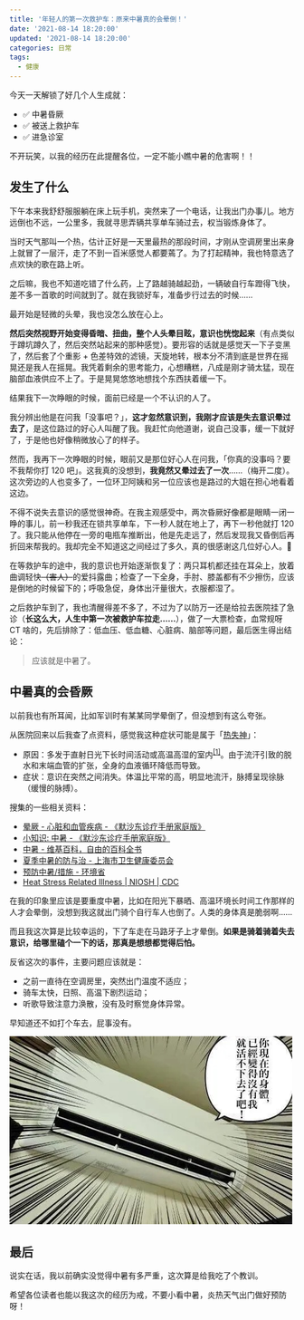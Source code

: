 ```yaml
---
title: '年轻人的第一次救护车：原来中暑真的会晕倒！'
date: '2021-08-14 18:20:00'
updated: '2021-08-14 18:20:00'
categories: 日常
tags:
  - 健康
---
```


今天一天解锁了好几个人生成就：

- ✅ 中暑昏厥
- ✅ 被送上救护车
- ✅ 进急诊室

不开玩笑，以我的经历在此提醒各位，一定不能小瞧中暑的危害啊！！

<!--more-->

## 发生了什么

下午本来我舒舒服服躺在床上玩手机，突然来了一个电话，让我出门办事儿。地方远倒也不远，一公里多，我就寻思弄辆共享单车骑过去，权当锻炼身体了。

当时天气那叫一个热，估计正好是一天里最热的那段时间，才刚从空调房里出来身上就冒了一层汗，走了不到一百米感觉人都要蔫了。为了打起精神，我也特意选了点欢快的歌在路上听。

之后嘛，我也不知道吃错了什么药，上了路越骑越起劲，一辆破自行车蹬得飞快，差不多一首歌的时间就到了。就在我锁好车，准备步行过去的时候……

最开始是轻微的头晕，我也没怎么放在心上。

**然后突然视野开始变得昏暗、扭曲，整个人头晕目眩，意识也恍惚起来**（有点类似于蹲坑蹲久了，然后突然站起来的那种感觉）。要形容的话就是感觉天一下子变黑了，然后套了个重影 + 色差特效的滤镜，天旋地转，根本分不清到底是世界在摇晃还是我人在摇晃。我凭着剩余的思考能力，心想糟糕，八成是刚才骑太猛，现在脑部血液供应不上了。于是晃晃悠悠地想找个东西扶着缓一下。

结果我下一次睁眼的时候，面前已经是一个不认识的人了。

我分辨出他是在问我「没事吧？」，**这才忽然意识到，我刚才应该是失去意识晕过去了**，是这位路过的好心人叫醒了我。我赶忙向他道谢，说自己没事，缓一下就好了，于是他也好像稍微放心了的样子。

然而，我再下一次睁眼的时候，眼前又是那位好心人在问我，「你真的没事吗？要不我帮你打 120 吧」。这我真的没想到，**我竟然又晕过去了一次**……（梅开二度）。这次旁边的人也变多了，一位环卫阿姨和另一位应该也是路过的大姐在担心地看着这边。

不得不说失去意识的感觉很神奇。在我主观感受中，两次昏厥好像都是眼睛一闭一睁的事儿，前一秒我还在锁共享单车，下一秒人就在地上了，再下一秒他就打 120 了。我只能从他停在一旁的电瓶车推断出，他是先走远了，然后发现我又昏倒后再折回来帮我的。我却完全不知道这之间经过了多久，真的很感谢这几位好心人。🙏

在等救护车的途中，我的意识也开始逐渐恢复了：两只耳机都还挂在耳朵上，放着曲调轻快~~（害人）~~的爱抖露曲；检查了一下全身，手肘、膝盖都有不少擦伤，应该是倒地的时候留下的；呼吸急促，身体出汗量很大，衣服都湿了。

之后救护车到了，我也清醒得差不多了，不过为了以防万一还是给拉去医院挂了急诊（**长这么大，人生中第一次被救护车拉走……**），做了一大票检查，血常规呀 CT 啥的，先后排除了：低血压、低血糖、心脏病、脑部等问题，最后医生得出结论：

>  应该就是中暑了。

## 中暑真的会昏厥

以前我也有所耳闻，比如军训时有某某同学晕倒了，但没想到有这么夸张。

从医院回来以后我查了点资料，感觉我这种症状可能是属于「[热失神](https://zh.wikipedia.org/wiki/%E4%B8%AD%E6%9A%91#%E7%86%B1%E5%A4%B1%E7%A5%9E)」：

- 原因：多发于直射日光下长时间活动或高温高湿的室内<sup>[[1]](https://ja.wikipedia.org/wiki/%E7%86%B1%E4%B8%AD%E7%97%87#%E7%86%B1%E5%A4%B1%E7%A5%9E%EF%BC%88heat_syncope%EF%BC%89)</sup>。由于流汗引致的脱水和末端血管的扩张，全身的血液循环降低而导致。
- 症状：意识在突然之间消失。体温比平常的高，明显地流汗，脉搏呈现徐脉（缓慢的脉搏）。

搜集的一些相关资料：

- [晕厥 - 心脏和血管疾病 - 《默沙东诊疗手册家庭版》](https://www.msdmanuals.cn/home/heart-and-blood-vessel-disorders/symptoms-of-heart-and-blood-vessel-disorders/fainting)
- [小知识: 中暑 - 《默沙东诊疗手册家庭版》](https://www.msdmanuals.cn/home/quick-facts-injuries-and-poisoning/heat-disorders/heatstroke)
- [中暑 - 维基百科，自由的百科全书](https://zh.wikipedia.org/wiki/%E4%B8%AD%E6%9A%91)
- [夏季中暑的防与治 - 上海市卫生健康委员会](http://wsjkw.sh.gov.cn/zyfhyzybfz/20200819/fcdd9fc348124c46ba86a996d38280d0.html)
- [预防中暑/措施 - 环境省](https://www.wbgt.env.go.jp/zh-cn/doc_prevention.php)
- [Heat Stress Related Illness | NIOSH | CDC](https://www.cdc.gov/niosh/topics/heatstress/heatrelillness.html)

在我的印象里应该是要重度中暑，比如在阳光下暴晒、高温环境长时间工作那样的人才会晕倒，没想到我这就出门骑个自行车人也倒了。人类的身体真是脆弱啊……

而且我这次算是比较幸运的，下了车走在马路牙子上才晕倒。**如果是骑着骑着失去意识，给哪里磕个一下的话，那真是想想都觉得后怕。**

反省这次的事件，主要问题应该就是：

- 之前一直待在空调房里，突然出门温度不适应；
- 骑车太快，日照、高温下剧烈运动；
- 听歌导致注意力涣散，没有及时察觉身体异常。

早知道还不如打个车去，屁事没有。

![ac-meme](heat-syncope-and-ambulance/ac-meme.jpg)

## 最后

说实在话，我以前确实没觉得中暑有多严重，这次算是给我吃了个教训。

希望各位读者也能以我这次的经历为戒，不要小看中暑，炎热天气出门做好预防呀！

